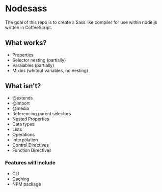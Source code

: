 Nodesass
========

The goal of this repo is to create a Sass like compiler for use within node.js written in CoffeeScript.

## What works?

 *  Properties
 *  Selector nesting (partially)
 *  Varaiables (partially)
 *  Mixins (whitout variables, no nesting)
 
## What isn't?
  
 *  @extends
 *  @import
 *  @media
 *  Referencing parent selectors
 *  Nested Properties
 *  Data types
 *  Lists
 *  Operations
 *  Interpolation
 *  Control Directives
 *  Function Directives
 
### Features will include

 *  CLI
 *  Caching
 *  NPM package
